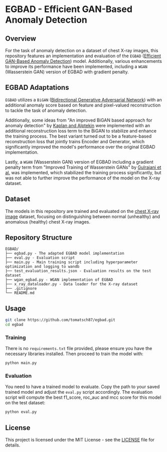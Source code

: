 # EGBAD - Efficient GAN-Based Anomaly Detection

## Overview

For the task of anomaly detection on a dataset of chest X-ray images, this repository features an implementation and evaluation of the `EGBAD` ([Efficient GAN-Based Anomaly Detection](<(http://arxiv.org/abs/1802.06222)>)) model. Additionally, various enhancements to improve its performance have been implemented, including a `WGAN` (Wasserstein GAN) version of EGBAD with gradient penalty.

## EGBAD Adaptations

`EGBAD` utilizes a `BiGAN` ([Bidirectional Generative Adversarial Network](http://arxiv.org/abs/1605.09782)) with an additional anomaly score based on feature and pixel-valued reconstruction to tackle the task of anomaly detection.

Additionally, some ideas from "An improved BiGAN based approach for anomaly detection" by [Kaplan and Alptekin](https://www.sciencedirect.com/science/article/pii/S1877050920318445) were implemented with an additional reconstruction loss term to the BiGAN to stabilize and enhance the training process. The best variant turned out to be a feature-based reconstruction loss that jointly trains Encoder and Generator, which significantly improved the model's performance over the original EGBAD implementation.

Lastly, a `WGAN` (Wasserstein GAN) version of EGBAD including a gradient penalty term from "Improved Training of Wasserstein GANs" by [Gulrajani et al.](http://arxiv.org/abs/1704.00028) was implemented, which stabilized the training process significantly, but was not able to further improve the performance of the model on the X-ray dataset.

## Dataset

The models in this repository are trained and evaluated on the [chest X-ray image](https://www.kaggle.com/datasets/paultimothymooney/chest-xray-pneumonia) dataset, focusing on distinguishing between normal (unhealthy) and anomalous (healthy) chest X-ray images.

## Repository Structure

```
EGBAD/
├── egbad.py - The adapted EGBAD model implementation
├── eval.py - Evaluation script
├── main.py - Main training script including hyperparameter optimization and logging to wandb
├── test_evaluation_results.json - Evaluation results on the test dataset
├── wgan_egbad.py - WGAN implementation of EGBAD
├── x_ray_dataloader.py - Data loader for the X-ray dataset
├── .gitignore
└── README.md
```

## Usage

```bash
git clone https://github.com/tomatsch87/egbad.git
cd egbad
```

### Training

There is no `requirements.txt` file provided, please ensure you have the necessary libraries installed. Then proceed to train the model with:

```bash
python main.py
```

### Evaluation

You need to have a trained model to evaluate. Copy the path to your saved trained model and adjust the `eval.py` script accordingly. The evaluation script will compute the best f1_score, roc_auc and mcc score for this model on the test dataset:

```bash
python eval.py
```

## License

This project is licensed under the MIT License - see the [LICENSE](LICENSE) file for details.
